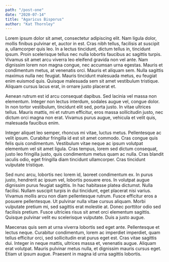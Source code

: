 ```yaml
---
path: "/post-one"
date: "2020-07-14"
title: "Agaricus Bisporus"
author: "Kat Thornley"
---
```


Lorem ipsum dolor sit amet, consectetur adipiscing elit. Nam ligula dolor, mollis finibus pulvinar et, auctor in est. Cras nibh tellus, facilisis at suscipit a, ullamcorper quis leo. In a lectus tincidunt, dictum tellus in, tincidunt ipsum. Proin scelerisque tellus nec nulla lobortis faucibus ac sagittis turpis. Vivamus sit amet arcu viverra leo eleifend gravida non vel ante. Nam dignissim lorem non magna congue, nec accumsan urna egestas. Mauris et condimentum metus, at venenatis orci. Mauris et aliquam sem. Nulla sagittis maximus nulla nec feugiat. Mauris tincidunt malesuada metus, eu feugiat enim euismod quis. Quisque malesuada sem sit amet vestibulum tristique. Aliquam cursus lacus erat, in ornare justo placerat et.

Aenean rutrum est id arcu consequat dapibus. Sed lacinia vel massa non elementum. Integer non lectus interdum, sodales augue vel, congue dolor. In non tortor vestibulum, tincidunt elit sed, porta justo. In vitae ultrices tellus. Mauris mattis, mi et rutrum efficitur, eros massa sollicitudin justo, nec dictum orci magna non erat. Vivamus purus augue, vehicula et velit quis, malesuada faucibus enim.

Integer aliquet leo semper, rhoncus mi vitae, luctus metus. Pellentesque ac velit ipsum. Curabitur fringilla id est sit amet commodo. Cras congue quis felis quis condimentum. Vestibulum vitae neque ac ipsum volutpat elementum vel sit amet ligula. Cras tempus, lorem sed dictum consequat, justo leo fringilla justo, quis condimentum metus quam ac nulla. Cras blandit iaculis odio, eget fringilla diam tincidunt ullamcorper. Cras tincidunt vulputate tristique.

Sed nunc arcu, lobortis nec lorem id, laoreet condimentum ex. In purus justo, hendrerit ac ipsum vel, lobortis posuere eros. In volutpat augue dignissim purus feugiat sagittis. In hac habitasse platea dictumst. Nulla facilisi. Nullam suscipit turpis in dui tincidunt, eget placerat nisi varius. Vivamus mollis arcu non diam pellentesque rutrum. Fusce efficitur eros a posuere pellentesque. Ut pulvinar nulla vitae cursus aliquam. Morbi vulputate pretium mi, sed sagittis erat molestie at. Donec porttitor odio sed facilisis pretium. Fusce ultricies risus sit amet orci elementum sagittis. Quisque pulvinar velit eu scelerisque vulputate. Duis a justo augue.

Maecenas quis sem at urna viverra lobortis sed eget ante. Pellentesque et lectus neque. Curabitur condimentum, lorem ac imperdiet imperdiet, quam tellus efficitur orci, sed sollicitudin erat purus eget est. Cras vitae sagittis dui. Integer in neque mattis, ultrices massa et, venenatis augue. Aliquam erat volutpat. Mauris pulvinar metus nulla, et dignissim mauris cursus eget. Etiam ut ipsum augue. Praesent in magna id urna sagittis lobortis.

